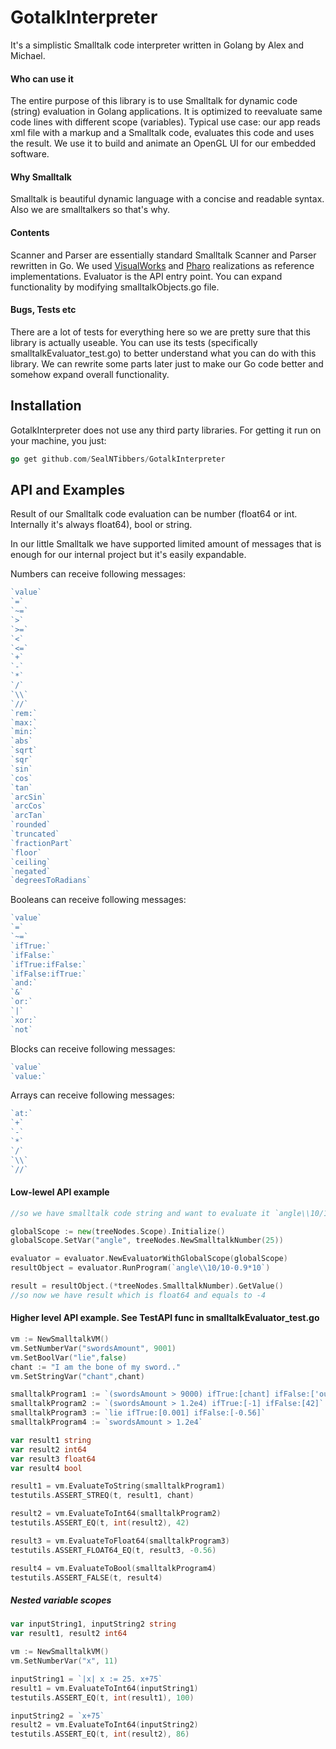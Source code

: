 # GotalkInterpreter

It's a simplistic Smalltalk code interpreter written in Golang by Alex and Michael.


#### Who can use it

The entire purpose of this library is to use Smalltalk for dynamic code (string) evaluation in Golang applications. It is optimized to reevaluate same code lines with different scope (variables). Typical use case: our app reads xml file with a markup and a Smalltalk code, evaluates this code and uses the result. We use it to build and animate an OpenGL UI for our embedded software.

#### Why Smalltalk

Smalltalk is beautiful dynamic language with a concise and readable syntax. Also we are smalltalkers so that's why.

#### Contents

Scanner and Parser are essentially standard Smalltalk Scanner and Parser rewritten in Go. We used [VisualWorks](http://www.cincomsmalltalk.com) and [Pharo](https://pharo.org/) realizations as reference implementations.
Evaluator is the API entry point. You can expand functionality by modifying smalltalkObjects.go file.

#### Bugs, Tests etc

There are a lot of tests for everything here so we are pretty sure that this library is actually useable. You can use its tests (specifically smalltalkEvaluator_test.go) to better understand what you can do with this library.
We can rewrite some parts later just to make our Go code better and somehow expand overall functionality.

## Installation

GotalkInterpreter does not use any third party libraries. For getting it run on your machine, you just:
```go
go get github.com/SealNTibbers/GotalkInterpreter
```

## API and Examples

Result of our Smalltalk code evaluation can be number (float64 or int. Internally it's always float64), bool or string.

In our little Smalltalk we have supported limited amount of messages that is enough for our internal project but it's easily expandable.

Numbers can receive following messages:
```go
`value`           
`=`               
`~=`            
`>`             
`>=`             
`<`              
`<=`             
`+`             
`-`               
`*`             
`/`             
`\\`             
`//`             
`rem:`           
`max:`            
`min:`            
`abs`           
`sqrt`            
`sqr`             
`sin`             
`cos`             
`tan`             
`arcSin`          
`arcCos`         
`arcTan`          
`rounded`         
`truncated`       
`fractionPart`     
`floor`           
`ceiling`          
`negated`       
`degreesToRadians`
```

Booleans can receive following messages:
```go
`value`
`=`
`~=`
`ifTrue:`
`ifFalse:`
`ifTrue:ifFalse:`
`ifFalse:ifTrue:`
`and:`
`&`
`or:`
`|`
`xor:`
`not`
```

Blocks can receive following messages:
```go
`value`
`value:`
```

Arrays can receive following messages:
```go
`at:`
`+`
`-`
`*`
`/`
`\\`
`//`
```

#### Low-lewel API example
```go
//so we have smalltalk code string and want to evaluate it `angle\\10/10-0.9*10`

globalScope := new(treeNodes.Scope).Initialize()
globalScope.SetVar("angle", treeNodes.NewSmalltalkNumber(25))

evaluator = evaluator.NewEvaluatorWithGlobalScope(globalScope)
resultObject = evaluator.RunProgram(`angle\\10/10-0.9*10`)

result = resultObject.(*treeNodes.SmalltalkNumber).GetValue()
//so now we have result which is float64 and equals to -4
```

#### Higher level API example. See TestAPI func in smalltalkEvaluator_test.go
```go
vm := NewSmalltalkVM()
vm.SetNumberVar("swordsAmount", 9001)
vm.SetBoolVar("lie",false)
chant := "I am the bone of my sword.."
vm.SetStringVar("chant",chant)

smalltalkProgram1 := `(swordsAmount > 9000) ifTrue:[chant] ifFalse:['ouch it hurts']`
smalltalkProgram2 := `(swordsAmount > 1.2e4) ifTrue:[-1] ifFalse:[42]`
smalltalkProgram3 := `lie ifTrue:[0.001] ifFalse:[-0.56]`
smalltalkProgram4 := `swordsAmount > 1.2e4`

var result1 string
var result2 int64
var result3 float64
var result4 bool

result1 = vm.EvaluateToString(smalltalkProgram1)
testutils.ASSERT_STREQ(t, result1, chant)

result2 = vm.EvaluateToInt64(smalltalkProgram2)
testutils.ASSERT_EQ(t, int(result2), 42)

result3 = vm.EvaluateToFloat64(smalltalkProgram3)
testutils.ASSERT_FLOAT64_EQ(t, result3, -0.56)

result4 = vm.EvaluateToBool(smalltalkProgram4)
testutils.ASSERT_FALSE(t, result4)
```
##### Nested variable scopes
```go
var inputString1, inputString2 string
var result1, result2 int64

vm := NewSmalltalkVM()
vm.SetNumberVar("x", 11)

inputString1 = `|x| x := 25. x+75`
result1 = vm.EvaluateToInt64(inputString1)
testutils.ASSERT_EQ(t, int(result1), 100)

inputString2 = `x+75`
result2 = vm.EvaluateToInt64(inputString2)
testutils.ASSERT_EQ(t, int(result2), 86)
```
